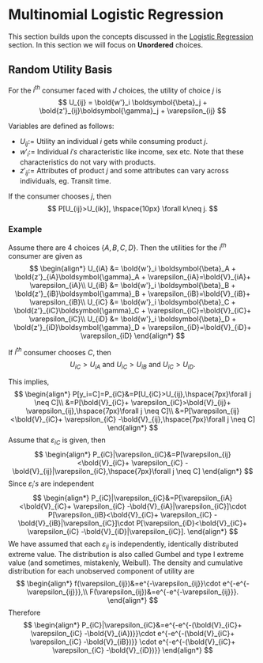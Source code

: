 # Multinomial Logistic Regression

This section builds upon the concepts discussed in the [Logistic Regression](/Notebooks_Courses/docs/ecotrix/Undergraduate/Binary%20choice%20Model/1) section. In this section we will focus on **Unordered** choices.

## Random Utility Basis

For the $i^{th}$ consumer faced with $J$ choices, the utility of choice $j$ is
$$
U_{ij} = \bold{w'}_i \boldsymbol{\beta}_j + \bold{z'}_{ij}\boldsymbol{\gamma}_j + \varepsilon_{ij}
$$


Variables are defined as follows:
* $U_{ij}:=$ Utility an individual $i$ gets while consuming product $j$.
* $w'_i:=$ Individual $i's$ characteristic like income, sex etc. Note that these characteristics do not vary with products.
* $z'_{ij}:=$ Attributes of product $j$ and some attributes can vary across individuals, eg. Transit time.

If the consumer chooses $j$, then
$$
P[U_{ij}>U_{ik}], \hspace{10px} \forall k\neq j.
$$

### Example

Assume there are 4 choices $\{A,B,C,D\}$. Then the utilities for the $i^{th}$ consumer are given as
$$
\begin{align*}
U_{iA} &= \bold{w'}_i \boldsymbol{\beta}_A + \bold{z'}_{iA}\boldsymbol{\gamma}_A + \varepsilon_{iA}=\bold{V}_{iA}+ \varepsilon_{iA}\\
U_{iB} &= \bold{w'}_i \boldsymbol{\beta}_B + \bold{z'}_{iB}\boldsymbol{\gamma}_B + \varepsilon_{iB}=\bold{V}_{iB}+ \varepsilon_{iB}\\
U_{iC} &= \bold{w'}_i \boldsymbol{\beta}_C + \bold{z'}_{iC}\boldsymbol{\gamma}_C + \varepsilon_{iC}=\bold{V}_{iC}+ \varepsilon_{iC}\\
U_{iD} &= \bold{w'}_i \boldsymbol{\beta}_D + \bold{z'}_{iD}\boldsymbol{\gamma}_D + \varepsilon_{iD}=\bold{V}_{iD}+ \varepsilon_{iD}
\end{align*}
$$

If $i^{th}$ consumer chooses $C$, then
$$
U_{iC}>U_{iA} \text{ and } U_{iC}>U_{iB} \text{ and } U_{iC}>U_{iD}.
$$

This implies,
$$
\begin{align*}
    P[y_i=C]=P_{iC}&=P[U_{iC}>U_{ij},\hspace{7px}\forall j \neq C]\\
    &=P[\bold{V}_{iC}+ \varepsilon_{iC}>\bold{V}_{ij}+ \varepsilon_{ij},\hspace{7px}\forall j \neq C]\\
    &=P[\varepsilon_{ij}<\bold{V}_{iC}+ \varepsilon_{iC} -\bold{V}_{ij},\hspace{7px}\forall j \neq C]
\end{align*}
$$
Assume that $\varepsilon_{iC}$ is given, then
$$
\begin{align*}
    P_{iC}|\varepsilon_{iC}&=P[\varepsilon_{ij}<\bold{V}_{iC}+ \varepsilon_{iC} -\bold{V}_{ij}|\varepsilon_{iC},\hspace{7px}\forall j \neq C]
\end{align*}
$$
Since $\varepsilon_{i}'s$ are independent
$$
\begin{align*}
    P_{iC}|\varepsilon_{iC}&=P[\varepsilon_{iA}<\bold{V}_{iC}+ \varepsilon_{iC} -\bold{V}_{iA}|\varepsilon_{iC}]\cdot P[\varepsilon_{iB}<\bold{V}_{iC}+ \varepsilon_{iC} -\bold{V}_{iB}|\varepsilon_{iC}]\cdot P[\varepsilon_{iD}<\bold{V}_{iC}+ \varepsilon_{iC} -\bold{V}_{iD}|\varepsilon_{iC}].
\end{align*}
$$
We have assumed that each $\varepsilon_{ij}$ is independently, identically distributed extreme value. The distribution is also called Gumbel and type I extreme value (and sometimes, mistakenly, Weibull). The density and cumulative distribution for each unobserved component of utility are
$$
\begin{align*}
f(\varepsilon_{ij})&=e^{-\varepsilon_{ij}}\cdot e^{-e^{-\varepsilon_{ij}}},\\
F(\varepsilon_{ij})&=e^{-e^{-\varepsilon_{ij}}}.
\end{align*}
$$
Therefore
$$
\begin{align*}
    P_{iC}|\varepsilon_{iC}&=e^{-e^{-(\bold{V}_{iC}+ \varepsilon_{iC} -\bold{V}_{iA})}}\cdot e^{-e^{-(\bold{V}_{iC}+ \varepsilon_{iC} -\bold{V}_{iB})}} \cdot e^{-e^{-(\bold{V}_{iC}+ \varepsilon_{iC} -\bold{V}_{iD})}}
\end{align*}
$$
